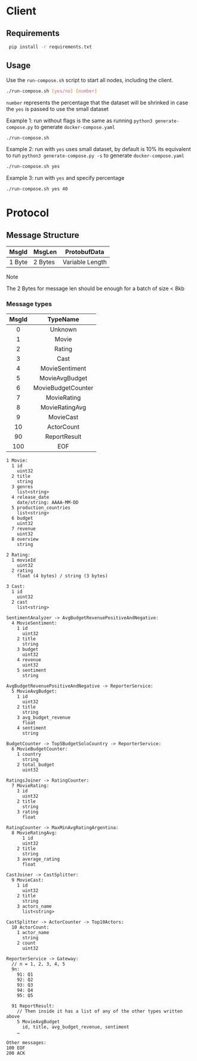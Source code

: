 # Client

## Requirements

```bash
 pip install -r requirements.txt
```

## Usage

Use the `run-compose.sh` script to start all nodes, including the client.

```sh
./run-compose.sh [yes/no] [number]
```

`number` represents the percentage that the dataset will be shrinked
in case the `yes` is passed to use the small dataset

Example 1: run without flags is the same as running `python3 generate-compose.py` to generate `docker-compose.yaml`

```sh
./run-compose.sh
```

Example 2: run with `yes` uses small dataset, by default is 10% its equivalent to run `python3 generate-compose.py -s` to generate `docker-compose.yaml`

```sh
./run-compose.sh yes
```

Example 3: run with `yes` and specify percentage

```sh
./run-compose.sh yes 40
```

# Protocol

## Message Structure

| MsgId  | MsgLen  | ProtobufData    |
| ------ | ------- | --------------- |
| 1 Byte | 2 Bytes | Variable Length |

> [!Note]
> The 2 Bytes for message len should be enough for a batch of size < 8kb

### Message types

| MsgId |      TypeName      |
| :---: | :----------------: |
|   0   |      Unknown       |
|   1   |       Movie        |
|   2   |       Rating       |
|   3   |        Cast        |
|   4   |   MovieSentiment   |
|   5   |   MovieAvgBudget   |
|   6   | MovieBudgetCounter |
|   7   |    MovieRating     |
|   8   |   MovieRatingAvg   |
|   9   |     MovieCast      |
|  10   |     ActorCount     |
|  90   |    ReportResult    |
|  100  |        EOF         |

```
1 Movie:
  1 id
    uint32
  2 title
    string
  3 genres
    list<string>
  4 release_date
    date/string: AAAA-MM-DD
  5 production_countries
    list<string>
  6 budget
    uint32
  7 revenue
    uint32
  8 overview
    string

2 Rating:
  1 movieId
    uint32
  2 rating
    float (4 bytes) / string (3 bytes)

3 Cast:
  1 id
    uint32
  2 cast
    list<string>

SentimentAnalyzer -> AvgBudgetRevenuePositiveAndNegative:
  4 MovieSentiment:
    1 id
      uint32
    2 title
      string
    3 budget
      uint32
    4 revenue
      uint32
    5 sentiment
      string

AvgBudgetRevenuePositiveAndNegative -> ReporterService:
  5 MovieAvgBudget:
    1 id
      uint32
    2 title
      string
    3 avg_budget_revenue
      float
    4 sentiment
      string

BudgetCounter -> Top5BudgetSoloCountry -> ReporterService:
  6 MovieBudgetCounter:
    1 country
      string
    2 total_budget
      uint32

RatingsJoiner -> RatingCounter:
  7 MovieRating:
    1 id
      uint32
    2 title
      string
    3 rating
      float

RatingCounter -> MaxMinAvgRatingArgentina:
  8 MovieRatingAvg:
	  1 id
      uint32
    2 title
      string
    3 average_rating
      float

CastJoiner -> CastSplitter:
  9 MovieCast:
    1 id
      uint32
    2 title
      string
    3 actors_name
      list<string>

CastSplitter -> ActorCounter -> Top10Actors:
  10 ActorCount:
    1 actor_name
      string
    2 count
      uint32

ReporterService -> Gateway:
  // n = 1, 2, 3, 4, 5
  9n:
    91: Q1
    92: Q2
    93: Q3
    94: Q4
    95: Q5

  91 ReportResult:
    // Then inside it has a list of any of the other types written above
    5 MovieAvgBudget
      id, title, avg_budget_revenue, sentiment
    …

Other messages:
100 EOF
200 ACK

```
